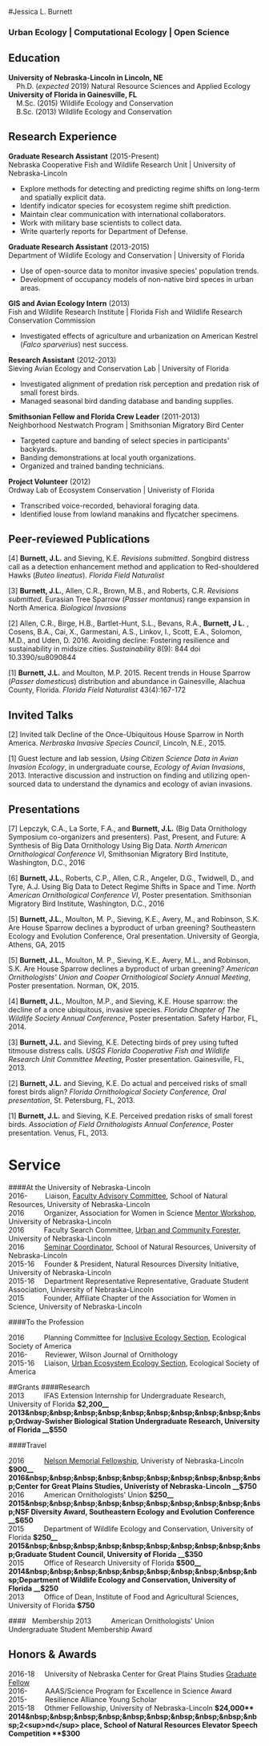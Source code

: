 #Jessica L. Burnett
### Urban Ecology | Computational Ecology | Open Science
## Education
**University of Nebraska-Lincoln in Lincoln, NE**  
&nbsp;&nbsp;&nbsp;&nbsp;Ph.D. (*expected* 2019) Natural Resource Sciences and Applied Ecology    
**University of Florida in Gainesville, FL**  
&nbsp;&nbsp;&nbsp;&nbsp;M.Sc. (2015) Wildlife Ecology and Conservation      
&nbsp;&nbsp;&nbsp;&nbsp;B.Sc. (2013) Wildlife Ecology and Conservation   

## Research Experience  
**Graduate Research Assistant** (2015-Present)    
Nebraska Cooperative Fish and Wildlife Research Unit | University of Nebraska-Lincoln    
* Explore methods for detecting and predicting regime shifts on long-term and spatially explicit data.   
* Identify indicator species for ecosystem regime shift prediction.  
* Maintain clear communication with international collaborators.  
* Work with military base scientists to collect data.   
* Write quarterly reports for Department of Defense.  

**Graduate Research Assistant** (2013-2015)    
Department of Wildlife Ecology and Conservation | University of Florida  
* Use of open-source data to monitor invasive species' population trends.  
* Development of occupancy models of non-native bird speces in urban areas.  

**GIS and Avian Ecology Intern** (2013)    
Fish and Wildlife Research Institute | Florida Fish and Wildlife Research Conservation Commission    
* Investigated effects of agriculture and urbanization on American Kestrel (*Falco sparverius*) nest success.   

**Research Assistant** (2012-2013)     
Sieving Avian Ecology and Conservation Lab | University of Florida    
* Investigated alignment of predation risk perception and predation risk of small forest birds.  
* Managed seasonal bird danding database and banding supplies.  

**Smithsonian Fellow and Florida Crew Leader** (2011-2013)  
Neighborhood Nestwatch Program  | Smithsonian Migratory Bird Center  
* Targeted capture and banding of select species in participants' backyards.  
* Banding demonstrations at local youth organizations.  
* Organized and trained banding technicians.  

**Project Volunteer** (2012)    
Ordway Lab of Ecosystem Conservation | Univeristy of Florida  
* Transcribed voice-recorded, behavioral foraging data.
* Identified louse from lowland manakins and flycatcher specimens.  

## Peer-reviewed Publications
[4]  **Burnett, J.L.** and Sieving, K.E. *Revisions submitted*. Songbird distress call as a detection enhancement method and application to Red-shouldered Hawks (*Buteo lineatus*). *Florida Field Naturalist*      

[3]  **Burnett, J.L.**, Allen, C.R., Brown, M.B., and Roberts, C.R. *Revisions submitted*. Eurasian Tree Sparrow (*Passer montanus*) range expansion in North America. *Biological Invasions*

[2] Allen, C.R., Birge, H.B., Bartlet-Hunt, S.L., Bevans, R.A., **Burnett, J L.** , Cosens, B.A., Cai, X., Garmestani, A.S., Linkov, I., Scott, E.A., Solomon, M.D., and Uden, D. 2016. Avoiding decline: Fostering resilience and sustainability in midsize cities. *Sustainability* 8(9): 844 doi 10.3390/su8090844

[1]  **Burnett, J.L.** and Moulton, M.P. 2015. Recent trends in House Sparrow (*Passer domesticus*) distribution and abundance in Gainesville, Alachua County, Florida. *Florida Field Naturalist* 43(4):167-172

## Invited Talks

[2] Invited talk  Decline of the Once-Ubiquitous House Sparrow in North America. *Nerbraska Invasive Species Council*, Lincoln, N.E., 2015.

[1] Guest lecture and lab session, *Using Citizen Science Data in Avian Invasion Ecology*, in undergraduate course, *Ecology of Avian Invasions*, 2013. Interactive discussion and instruction on finding and utilizing open-sourced data to understand the dynamics and ecology of avian invasions.

## Presentations

[7] Lepczyk, C.A., La Sorte, F.A., and **Burnett, J.L.** (Big Data Ornithology Symposium co-organizers and presenters). Past, Present, and Future: A Synthesis of Big Data Ornithology Using Big Data. *North American Ornithological Conference VI*, Smithsonian Migratory Bird Institute, Washington, D.C., 2016

[6] **Burnett, J.L.**, Roberts, C.P., Allen, C.R., Angeler, D.G., Twidwell, D., and Tyre, A.J. Using Big Data to Detect Regime Shifts in Space and Time. *North American Ornithological Conference VI*, Poster presentation. Smithsonian Migratory Bird Institute, Washington, D.C., 2016

[5] **Burnett, J.L.**, Moulton, M. P., Sieving, K.E., Avery, M., and Robinson, S.K. Are House Sparrow declines a byproduct of urban greening? Southeastern Ecology and Evolution Conference, Oral presentation. University of Georgia, Athens, GA, 2015  

[5] **Burnett, J.L.**, Moulton, M. P., Sieving, K.E., Avery, M.L., and Robinson, S.K. Are House Sparrow declines a byproduct of urban greening? *American Ornithologists' Union and Cooper Ornithological Society Annual Meeting*, Poster presentation. Norman, OK, 2015.

[4] **Burnett, J.L.**, Moulton, M.P., and Sieving, K.E. House sparrow: the decline of a once ubiquitous, invasive species. *Florida Chapter of The Wildlife Society Annual Conference*, Poster presentation. Safety Harbor, FL, 2014.

[3] **Burnett, J.L.** and Sieving, K.E. Detecting birds of prey using tufted titmouse distress calls. *USGS Florida Cooperative Fish and Wildlife Research Unit Committee Meeting*, Poster presentation. Gainesville, FL, 2013.

[2] **Burnett, J.L.** and Sieving, K.E. Do actual and perceived risks of small forest birds align? *Florida Ornithological Society Conference, Oral presentation*, St. Petersburg, FL, 2013.

[1] **Burnett, J.L.** and Sieving, K.E. Perceived predation risks of small forest birds. *Association of Field Ornithologists Annual Conference*, Poster presentation. Venus, FL, 2013.

# Service
####At the University of Nebraska-Lincoln       
2016-&nbsp;&nbsp;&nbsp;&nbsp;&nbsp;&nbsp;&nbsp;&nbsp;&nbsp;Liaison, [Faculty Advisory Committee](http://snr.unl.edu/employeeinfo/people/committee/facultyadvisory.asp), School of Natural Resources, University of Nebraska-Lincoln    
2016&nbsp;&nbsp;&nbsp;&nbsp;&nbsp;&nbsp;&nbsp;&nbsp;&nbsp;&nbsp;Organizer, Association for Women in Science [Mentor Workshop](http://snr.unl.edu/registration/AWISMentor/MentorMenteeRegistrationAttendanceCap.aspx?utm_source=Google&utm_medium=email&utm_term=&utm_content=&utm_campaign=AWIS+Workshop), University of Nebraska-Lincoln  
2016&nbsp;&nbsp;&nbsp;&nbsp;&nbsp;&nbsp;&nbsp;&nbsp;&nbsp;&nbsp;Faculty Search Committee, [Urban and Community Forester](http://wfscjobs.tamu.edu/jobs/urban-and-community-forestry-professor-of-practice-university-of-nebraska-lincoln/), University of Nebraska-Lincoln  
2016&nbsp;&nbsp;&nbsp;&nbsp;&nbsp;&nbsp;&nbsp;&nbsp;&nbsp;&nbsp;[Seminar Coordinator](http://unlcms.unl.edu/snr/gsa/snr-gsa-seminar-coordinators), School of Natural Resources, University of Nebraska-Lincoln     
2015-16&nbsp;&nbsp;&nbsp; &nbsp;Founder & President, Natural Resources Diversity Initiative, University of Nebraska-Lincoln    
2015-16&nbsp;&nbsp;&nbsp; &nbsp;Department Representative Representative, Graduate Student Association, University of Nebraska-Lincoln        
2015&nbsp;&nbsp;&nbsp;&nbsp;&nbsp;&nbsp;&nbsp;&nbsp;&nbsp;&nbsp;Founder, Affiliate Chapter of the Association for Women in Science, University of Nebraska-Lincoln    

####To the Profession    

2016&nbsp;&nbsp;&nbsp;&nbsp;&nbsp;&nbsp;&nbsp;&nbsp;&nbsp;&nbsp;Planning Committee for [Inclusive Ecology Section](http://www.esa.org/inclusive-ecology/), Ecological Society of America    
2016-&nbsp;&nbsp;&nbsp;&nbsp;&nbsp;&nbsp;&nbsp;&nbsp;&nbsp;Reviewer, Wilson Journal of Ornithology    
2015-16&nbsp;&nbsp;&nbsp;&nbsp;&nbsp;Liaison, [Urban Ecosystem Ecology Section](http://www.esa.org/urbanecology/),  Ecological Society of America   

##Grants
####Research   
2013&nbsp;&nbsp;&nbsp;&nbsp;&nbsp;&nbsp;&nbsp;&nbsp;&nbsp;&nbsp;IFAS Extension Internship for Undergraduate Research, University of Florida __$2,200__  
2013&nbsp;&nbsp;&nbsp;&nbsp;&nbsp;&nbsp;&nbsp;&nbsp;&nbsp;&nbsp;Ordway-Swisher Biological Station Undergraduate Research, University of Florida __$550__ 

####Travel   

2016&nbsp;&nbsp;&nbsp;&nbsp;&nbsp;&nbsp;&nbsp;&nbsp;&nbsp;&nbsp;[Nelson Memorial Fellowship](http://newsroom.unl.edu/announce/snr/5519/31162), Univeristy of Nebraska-Lincoln __$900__  
2016&nbsp;&nbsp;&nbsp;&nbsp;&nbsp;&nbsp;&nbsp;&nbsp;&nbsp;&nbsp;Center for Great Plains Studies, Univeristy of Nebraska-Lincoln __$750__   
2016&nbsp;&nbsp;&nbsp;&nbsp;&nbsp;&nbsp;&nbsp;&nbsp;&nbsp;&nbsp;American Ornithologists' Union __$250__    
2015&nbsp;&nbsp;&nbsp;&nbsp;&nbsp;&nbsp;&nbsp;&nbsp;&nbsp;&nbsp;NSF Diversity Award, Southeastern Ecology and Evolution Conference __$650__  
2015&nbsp;&nbsp;&nbsp;&nbsp;&nbsp;&nbsp;&nbsp;&nbsp;&nbsp;&nbsp;Department of Wildlife Ecology and Conservation, University of Florida __$250__    
2015&nbsp;&nbsp;&nbsp;&nbsp;&nbsp;&nbsp;&nbsp;&nbsp;&nbsp;&nbsp;Graduate Student Council, University of Florida __$350__  
2015&nbsp;&nbsp;&nbsp;&nbsp;&nbsp;&nbsp;&nbsp;&nbsp;&nbsp;&nbsp;Office of Research University of Florida __$500__  
2014&nbsp;&nbsp;&nbsp;&nbsp;&nbsp;&nbsp;&nbsp;&nbsp;&nbsp;&nbsp;Department of Wildlife Ecology and Conservation, University of Florida __$250__    
2013&nbsp;&nbsp;&nbsp;&nbsp;&nbsp;&nbsp;&nbsp;&nbsp;&nbsp;&nbsp;Office of Dean, Institute of Food and Agricultural Sciences, University of Florida __$750__  

####&nbsp;&nbsp;&nbsp;Membership
2013&nbsp;&nbsp;&nbsp;&nbsp;&nbsp;&nbsp;&nbsp;&nbsp;&nbsp;&nbsp;American Ornithologists' Union Undergraduate Student Membership Award

## Honors & Awards
2016-18&nbsp;&nbsp;&nbsp; &nbsp;University of Nebraska Center for Great Plains Studies [Graduate Fellow](http://www.unl.edu/plains/graduate-fellows-program)       
2016-&nbsp;&nbsp;&nbsp;&nbsp;&nbsp;&nbsp;&nbsp;&nbsp;&nbsp;AAAS/Science Program for Excellence in Science Award     
2015-&nbsp;&nbsp;&nbsp;&nbsp;&nbsp;&nbsp;&nbsp;&nbsp;&nbsp;Resilience Alliance Young Scholar  
2015-18&nbsp;&nbsp;&nbsp;&nbsp;&nbsp;Othmer Fellowship, University of Nebraska-Lincoln  **$24,000**     
2014&nbsp;&nbsp;&nbsp;&nbsp;&nbsp;&nbsp;&nbsp;&nbsp;&nbsp;&nbsp;2<sup>nd</sup> place, School of Natural Resources Elevator Speech Competition **$300**    

